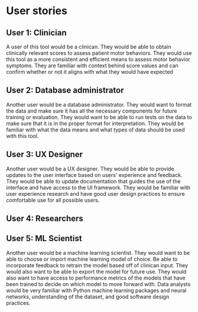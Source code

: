 # User stories
## User 1: Clinician
A user of this tool would be a clinican. They would be able to obtain clinically relevant scores to assess patient motor behaviors. They would use this tool as a more consistent and efficient means to assess motor behavior symptoms. They are familiar with context behind score values and can confirm whether or not it aligns with what they would have expected

## User 2: Database administrator
Another user would be a database administrator. They would want to format the data and make sure it has all the necessary components for future training or evaluation. They would want to be able to run tests on the data to make sure that it is in the proper format for interpretation. They would be familiar with what the data means and what types of data should be used with this tool.

## User 3: UX Designer
Another user would be a UX designer. They would be able to provide updates to the user interface based on users' experience and feedback. They would be able to update documentation that guides the use of the interface and have access to the UI framework. They would be familiar with user experience research and have good user design practices to ensure comfortable use for all possible users.

## User 4: Researchers

## User 5: ML Scientist
Another user would be a machine learning scientist. They would want to be able to choose or import machine learning model of choice. Be able to incorporate feedback to retrain the model based off of clinican input. They would also want to be able to export the model for future use. They would also want to have access to performance metrics of the models that have been trained to decide on which model to move forward with. Data analysts would be very familiar with Python machine learning packages and neural networks, understanding of the dataset, and good software design practices.
